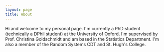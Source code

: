 ```yaml
---
layout: page
title: About
---
```


Hi and welcome to my personal page. I'm currently a PhD student (technically a DPhil student) at the University of Oxford. I'm supervised by Prof. Christina Goldschmidt and am based in the Statistics Department. I'm also a member of the Random Systems CDT and St. Hugh's College.